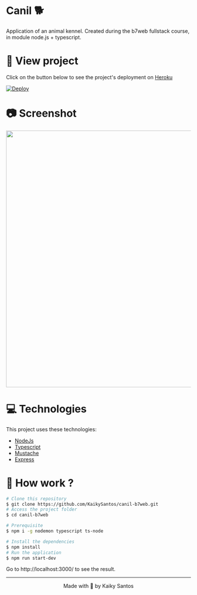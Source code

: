 # Canil 🐕
Application of an animal kennel. Created during the b7web fullstack course, in module node.js + typescript.


# :eyes: View project

Click on the button below to see the project's deployment on [Heroku](https://www.heroku.com/)

[![Deploy](https://www.herokucdn.com/deploy/button.svg)](https://sheltered-sierra-38956.herokuapp.com/)

# :camera: Screenshot

<div>
   <img src="https://i.ibb.co/tC67cyV/print.png" width="700px">
</div>

# :computer: Technologies
This project uses these technologies:

* [NodeJs](https://nodejs.org/en/)
* [Typescript](https://www.typescriptlang.org/)
* [Mustache](https://mustache.github.io/)
* [Express](https://expressjs.com/pt-br/)

# :construction_worker: How work ?
```bash
# Clone this repository
$ git clone https://github.com/KaikySantos/canil-b7web.git
# Access the project folder
$ cd canil-b7web

# Prerequisite
$ npm i -g nodemon typescript ts-node

# Install the dependencies
$ npm install
# Run the application
$ npm run start-dev
```
Go to http://localhost:3000/ to see the result.

<hr/>

<p align="center">Made with 💙 by Kaiky Santos</p>
